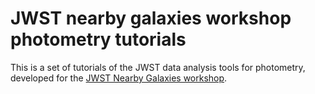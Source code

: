 # JWST nearby galaxies workshop photometry tutorials

This is a set of tutorials of the JWST data analysis tools for photometry, developed for the [JWST Nearby Galaxies workshop](https://tinyurl.com/jwst-nearbygalaxies).
